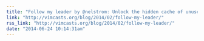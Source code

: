 ```yaml
---
title: "Follow my leader by @nelstrom: Unlock the hidden cache of unused Vim key mappings"
link: "http://vimcasts.org/blog/2014/02/follow-my-leader/"
rss_link: "http://vimcasts.org/blog/2014/02/follow-my-leader/"
date: "2014-06-24 10:14:31am"
---
```

